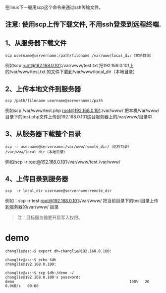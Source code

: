 在linux下一般用scp这个命令来通过ssh传输文件。

## 注意: 使用scp上传下载文件, 不用ssh登录到远程终端.

## 1、从服务器下载文件
```
scp username@servername:/path/filename /var/www/local_dir（本地目录）
```
 例如scp root@192.168.0.101:/var/www/test.txt  把192.168.0.101上的/var/www/test.txt 的文件下载到/var/www/local_dir（本地目录）


## 2、上传本地文件到服务器
```
scp /path/filename username@servername:/path   
```
例如scp /var/www/test.php  root@192.168.0.101:/var/www/  把本机/var/www/目录下的test.php文件上传到192.168.0.101这台服务器上的/var/www/目录中

 

## 3、从服务器下载整个目录
```
scp -r username@servername:/var/www/remote_dir/（远程目录） /var/www/local_dir（本地目录）
```
例如:scp -r root@192.168.0.101:/var/www/test  /var/www/  

## 4、上传目录到服务器
```
scp  -r local_dir username@servername:remote_dir
```
例如：scp -r test  root@192.168.0.101:/var/www/   把当前目录下的test目录上传到服务器的/var/www/ 目录

 

> 注：目标服务器要开启写入权限。


# demo
```
changlie@as:~$ export dh=changlie@192.168.0.100:

changlie@as:~$ echo $dh
changlie@192.168.0.100:

changlie@as:~$ scp $dh~/demo ~/
changlie@192.168.0.100's password: 
demo                                                    100%   26     0.0KB/s   00:00 
```
